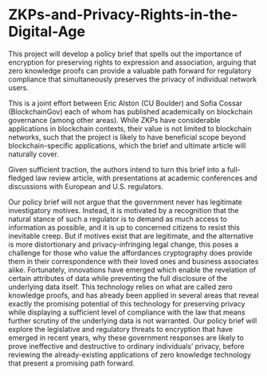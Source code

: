 # ZKPs-and-Privacy-Rights-in-the-Digital-Age
This project will develop a policy brief that spells out the importance of encryption for preserving rights to expression and association, arguing that zero knowledge proofs can provide a valuable path forward for regulatory compliance that simultaneously preserves the privacy of individual network users.

This is a joint effort between Eric Alston (CU Boulder) and Sofia Cossar (BlockchainGov) each of whom has published academically on blockchain governance (among other areas). While ZKPs have considerable applications in blockchain contexts, their value is not limited to blockchain networks, such that the project is likely to have beneficial scope beyond blockchain-specific applications, which the brief and ultimate article will naturally cover.

Given sufficient traction, the authors intend to turn this brief into a full-fledged law review article, with presentations at academic conferences and discussions with European and U.S. regulators.

Our policy brief will not argue that the government never has legitimate investigatory motives. Instead, it is motivated by a recognition that the natural stance of such a regulator is to demand as much access to information as possible, and it is up to concerned citizens to resist this inevitable creep. But if motives exist that are legitimate, and the alternative is more distortionary and privacy-infringing legal change, this poses a challenge for those who value the affordances cryptography does provide them in their correspondence with their loved ones and business associates alike. Fortunately, innovations have emerged which enable the revelation of certain attributes of data while preventing the full disclosure of the underlying data itself. This technology relies on what are called zero knowledge proofs, and has already been applied in several areas that reveal exactly the promising potential of this technology for preserving privacy while displaying a sufficient level of compliance with the law that means further scrutiny of the underlying data is not warranted. Our policy brief will explore the legislative and regulatory threats to encryption that have emerged in recent years, why these government responses are likely to prove ineffective and destructive to ordinary individuals’ privacy, before reviewing the already-existing applications of zero knowledge technology that present a promising path forward.
